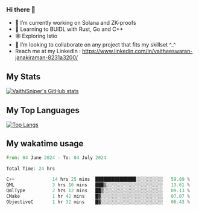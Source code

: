 ### Hi there 👋

- 🔭 I’m currently working on Solana and ZK-proofs
- 📖 Learning to BUIDL with Rust, Go and C++
- 🕸️ Exploring Istio
- 👯 I’m looking to collaborate on any project that fits my skillset ^_^
- Reach me at my LinkedIn : https://www.linkedin.com/in/vaitheeswaran-janakiraman-8231a3200/

## My Stats
[![VaithiSniper's GitHub stats](https://github-readme-stats.vercel.app/api?username=VaithiSniper&hide=stars&theme=radical)](https://github.com/anuraghazra/github-readme-stats)

## My Top Languages

[![Top Langs](https://github-readme-stats.vercel.app/api/top-langs/?username=VaithiSniper&layout=compact)](https://github.com/anuraghazra/github-readme-stats)

## My wakatime usage

<!--START_SECTION:waka-->

```rust
From: 04 June 2024 - To: 04 July 2024

Total Time: 24 hrs

C++              14 hrs 25 mins  ███████████████░░░░░░░░░░   59.89 %
QML              3 hrs 16 mins   ███▒░░░░░░░░░░░░░░░░░░░░░   13.61 %
QmlType          2 hrs 12 mins   ██▒░░░░░░░░░░░░░░░░░░░░░░   09.13 %
CMake            1 hr 42 mins    █▓░░░░░░░░░░░░░░░░░░░░░░░   07.07 %
ObjectiveC       1 hr 32 mins    █▓░░░░░░░░░░░░░░░░░░░░░░░   06.43 %
```

<!--END_SECTION:waka-->
